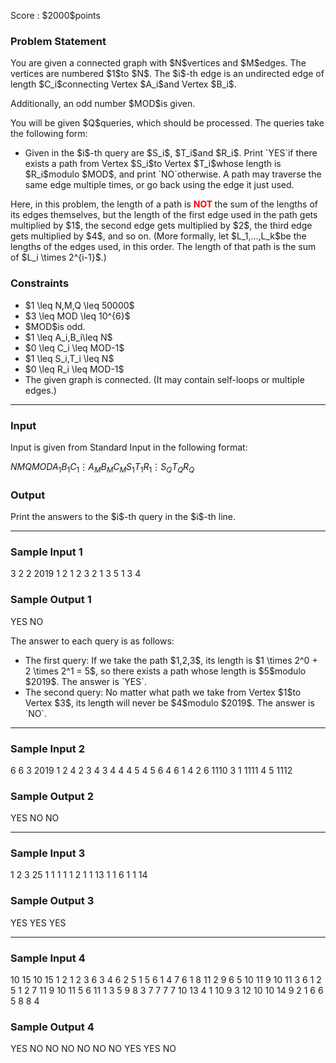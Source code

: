 
<div>

<span>

<span>

<p>
Score : $2000$points
</p>

<div>

<section>

### **Problem Statement**

<p>
You are given a connected graph with $N$vertices and $M$edges. The vertices are numbered $1$to $N$. The $i$-th edge is an undirected edge of length $C_i$connecting Vertex $A_i$and Vertex $B_i$.
</p>

<p>
Additionally, an odd number $MOD$is given.
</p>

<p>
You will be given $Q$queries, which should be processed. The queries take the following form:
</p>

<ul>

<li>
Given in the $i$-th query are $S_i$, $T_i$and $R_i$. Print `YES`if there exists a path from Vertex $S_i$to Vertex $T_i$whose length is $R_i$modulo $MOD$, and print `NO`otherwise. A path may traverse the same edge multiple times, or go back using the edge it just used.
</li>

</ul>

<p>
Here, in this problem, the length of a path is 
<font color="red">
<strong>
NOT
</strong>
</font>
the sum of the lengths of its edges themselves, but the length of the first edge used in the path gets multiplied by $1$, the second edge gets multiplied by $2$, the third edge gets multiplied by $4$, and so on. (More formally, let $L_1,...,L_k$be the lengths of the edges used, in this order. The length of that path is the sum of $L_i \times 2^{i-1}$.)
</p>

</section>

</div>

<div>

<section>

### **Constraints**

<ul>

<li>
$1 \leq N,M,Q \leq 50000$
</li>

<li>
$3 \leq MOD \leq 10^{6}$
</li>

<li>
$MOD$is odd.
</li>

<li>
$1 \leq A_i,B_i\leq N$
</li>

<li>
$0 \leq C_i \leq MOD-1$
</li>

<li>
$1 \leq S_i,T_i \leq N$
</li>

<li>
$0 \leq R_i \leq MOD-1$
</li>

<li>
The given graph is connected. (It may contain self-loops or multiple edges.)
</li>

</ul>

</section>

</div>

---

<div>

<div>

<section>

### **Input**

<p>
Input is given from Standard Input in the following format:
</p>

<div>

$N$$M$$Q$$MOD$$A_1$$B_1$$C_1$$\vdots$$A_M$$B_M$$C_M$$S_1$$T_1$$R_1$$\vdots$$S_Q$$T_Q$$R_Q$
</div>

</section>

</div>

<div>

<section>

### **Output**

<p>
Print the answers to the $i$-th query in the $i$-th line.
</p>

</section>

</div>

</div>

---

<div>

<section>

### **Sample Input 1**

<div>

3 2 2 2019
1 2 1
2 3 2
1 3 5
1 3 4

</div>

</section>

</div>

<div>

<section>

### **Sample Output 1**

<div>

YES
NO

</div>

<p>
The answer to each query is as follows:
</p>

<ul>

<li>
The first query: If we take the path $1,2,3$, its length is $1 \times 2^0 + 2 \times 2^1 = 5$, so there exists a path whose length is $5$modulo $2019$. The answer is `YES`.
</li>

<li>
The second query: No matter what path we take from Vertex $1$to Vertex $3$, its length will never be $4$modulo $2019$. The answer is `NO`.
</li>

</ul>

</section>

</div>

---

<div>

<section>

### **Sample Input 2**

<div>

6 6 3 2019
1 2 4
2 3 4
3 4 4
4 5 4
5 6 4
6 1 4
2 6 1110
3 1 1111
4 5 1112

</div>

</section>

</div>

<div>

<section>

### **Sample Output 2**

<div>

YES
NO
NO

</div>

</section>

</div>

---

<div>

<section>

### **Sample Input 3**

<div>

1 2 3 25
1 1 1
1 1 2
1 1 13
1 1 6
1 1 14

</div>

</section>

</div>

<div>

<section>

### **Sample Output 3**

<div>

YES
YES
YES

</div>

</section>

</div>

---

<div>

<section>

### **Sample Input 4**

<div>

10 15 10 15
1 2 1
2 3 6
3 4 6
2 5 1
5 6 1
4 7 6
1 8 11
2 9 6
5 10 11
9 10 11
3 6 1
2 5 1
2 7 11
9 10 11
5 6 11
1 3 5
9 8 3
7 7 7
7 10 13
4 1 10
9 3 12
10 10 14
9 2 1
6 6 5
8 8 4

</div>

</section>

</div>

<div>

<section>

### **Sample Output 4**

<div>

YES
NO
NO
NO
NO
NO
NO
YES
YES
NO

</div>

</section>

</div>

</span>

</span>

</div>
